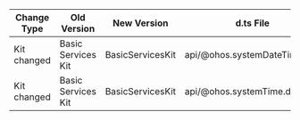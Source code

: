 | Change Type | Old Version | New Version | d.ts File |
| ---- | ------ | ------ | -------- |
|Kit changed|Basic Services Kit|BasicServicesKit|api/@ohos.systemDateTime.d.ts|
|Kit changed|Basic Services Kit|BasicServicesKit|api/@ohos.systemTime.d.ts|
